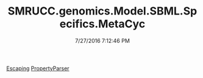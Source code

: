 ﻿---
title: SMRUCC.genomics.Model.SBML.Specifics.MetaCyc
date: 7/27/2016 7:12:46 PM
---

[Escaping](T-SMRUCC.genomics.Model.SBML.Specifics.MetaCyc.Escaping.html)
[PropertyParser](T-SMRUCC.genomics.Model.SBML.Specifics.MetaCyc.PropertyParser.html)
